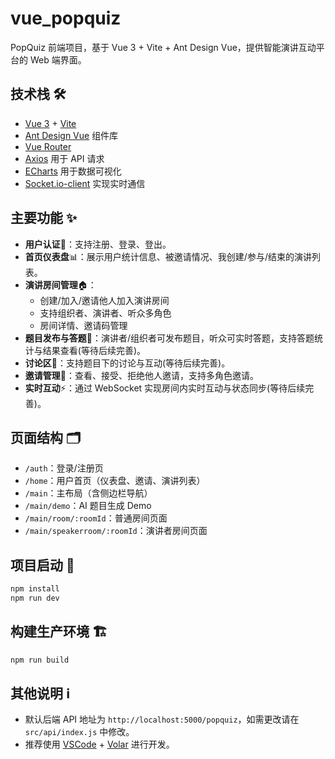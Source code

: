 # vue_popquiz

PopQuiz 前端项目，基于 Vue 3 + Vite + Ant Design Vue，提供智能演讲互动平台的 Web 端界面。

## 技术栈 🛠️

- [Vue 3](https://vuejs.org/) + [Vite](https://vitejs.dev/)
- [Ant Design Vue](https://www.antdv.com/) 组件库
- [Vue Router](https://router.vuejs.org/)
- [Axios](https://axios-http.com/) 用于 API 请求
- [ECharts](https://echarts.apache.org/) 用于数据可视化
- [Socket.io-client](https://socket.io/) 实现实时通信

## 主要功能 ✨

- **用户认证**🔐：支持注册、登录、登出。
- **首页仪表盘**📊：展示用户统计信息、被邀请情况、我创建/参与/结束的演讲列表。
- **演讲房间管理**🏠：
  - 创建/加入/邀请他人加入演讲房间
  - 支持组织者、演讲者、听众多角色
  - 房间详情、邀请码管理
- **题目发布与答题**📝：演讲者/组织者可发布题目，听众可实时答题，支持答题统计与结果查看(等待后续完善)。
- **讨论区**💬：支持题目下的讨论与互动(等待后续完善)。
- **邀请管理**📨：查看、接受、拒绝他人邀请，支持多角色邀请。
- **实时互动**⚡：通过 WebSocket 实现房间内实时互动与状态同步(等待后续完善)。

## 页面结构 🗂️

- `/auth`：登录/注册页
- `/home`：用户首页（仪表盘、邀请、演讲列表）
- `/main`：主布局（含侧边栏导航）
- `/main/demo`：AI 题目生成 Demo
- `/main/room/:roomId`：普通房间页面
- `/main/speakerroom/:roomId`：演讲者房间页面

## 项目启动 🚀

```sh
npm install
npm run dev
```

## 构建生产环境 🏗️

```sh
npm run build
```

## 其他说明 ℹ️

- 默认后端 API 地址为 `http://localhost:5000/popquiz`，如需更改请在 `src/api/index.js` 中修改。
- 推荐使用 [VSCode](https://code.visualstudio.com/) + [Volar](https://marketplace.visualstudio.com/items?itemName=Vue.volar) 进行开发。
